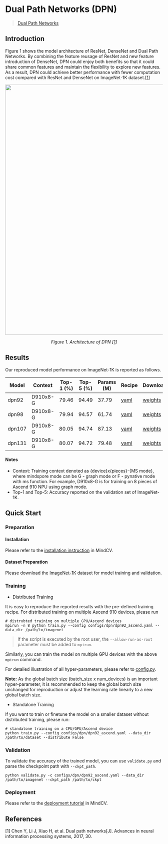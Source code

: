 # Dual Path Networks (DPN)
<!--- Guideline: please use url linked to the paper abstract in ArXiv instead of PDF for fast loading.  -->
> [Dual Path Networks](https://arxiv.org/abs/1707.01629v2)

## Introduction
<!--- Guideline: Introduce the model and architectures. Please cite if you use/adopt paper explanation from others. -->
<!--- Guideline: If an architecture table/figure is available in the paper, please put one here and cite for intuitive illustration. -->

Figure 1 shows the model architecture of ResNet, DenseNet and Dual Path Networks. By combining the feature reusage of ResNet and new feature introduction of DenseNet,
DPN could enjoy both benefits so that it could share common features and maintain the flexibility to explore new features. As a result, DPN could achieve better performance with
fewer computation cost compared with ResNet and DenseNet on ImageNet-1K dataset.[[1](#references)]

<p align="center">
  <img src="https://user-images.githubusercontent.com/77485245/219323700-62029af1-e034-4bf4-8c87-d0c48a5e04b9.jpeg" width=800 />
</p>
<p align="center">
  <em>Figure 1. Architecture of DPN [<a href="#references">1</a>] </em>
</p>

## Results
<!--- Guideline:
Table Format:
- Model: model name in lower case with _ seperator.
- Context: Training context denoted as {device}x{pieces}-{MS mode}, where mindspore mode can be G - graph mode or F - pynative mode with ms function. For example, D910x8-G is for training on 8 pieces of Ascend 910 NPU using graph mode.
- Top-1 and Top-5: Keep 2 digits after the decimal point.
- Params (M): # of model parameters in millions (10^6). Keep 2 digits after the decimal point
- Recipe: Training recipe/configuration linked to a yaml config file. Use absolute url path.
- Download: url of the pretrained model weights. Use absolute url path.
-->

Our reproduced model performance on ImageNet-1K is reported as follows.

<div align="center">

| Model   | Context  | Top-1 (%) | Top-5 (%) | Params (M) | Recipe                                                                                   | Download                                                                          |
|---------|----------|-----------|-----------|------------|------------------------------------------------------------------------------------------|-----------------------------------------------------------------------------------|
| dpn92   | D910x8-G | 79.46     | 94.49     | 37.79      | [yaml](https://github.com/mindspore-lab/mindcv/blob/main/configs/dpn/dpn92_ascend.yaml)  | [weights](https://download.mindspore.cn/toolkits/mindcv/dpn/dpn92-e3e0fca.ckpt)   |
| dpn98   | D910x8-G | 79.94     | 94.57     | 61.74      | [yaml](https://github.com/mindspore-lab/mindcv/blob/main/configs/dpn/dpn98_ascend.yaml)  | [weights](https://download.mindspore.cn/toolkits/mindcv/dpn/dpn98-119a8207.ckpt)  |
| dpn107  | D910x8-G | 80.05     | 94.74     | 87.13      | [yaml](https://github.com/mindspore-lab/mindcv/blob/main/configs/dpn/dpn107_ascend.yaml) | [weights](https://download.mindspore.cn/toolkits/mindcv/dpn/dpn107-7d7df07b.ckpt) |
| dpn131  | D910x8-G | 80.07     | 94.72     | 79.48      | [yaml](https://github.com/mindspore-lab/mindcv/blob/main/configs/dpn/dpn131_ascend.yaml) | [weights](https://download.mindspore.cn/toolkits/mindcv/dpn/dpn131-47f084b3.ckpt) |

</div>

#### Notes

- Context: Training context denoted as {device}x{pieces}-{MS mode}, where mindspore mode can be G - graph mode or F - pynative mode with ms function. For example, D910x8-G is for training on 8 pieces of Ascend 910 NPU using graph mode.
- Top-1 and Top-5: Accuracy reported on the validation set of ImageNet-1K.

## Quick Start

### Preparation

#### Installation
Please refer to the [installation instruction](https://github.com/mindspore-lab/mindcv#installation) in MindCV.

#### Dataset Preparation
Please download the [ImageNet-1K](https://www.image-net.org/challenges/LSVRC/2012/index.php) dataset for model training and validation.

### Training
<!--- Guideline: Please avoid using shell scripts in the command line. Python scripts preferred. -->

* Distributed Training

It is easy to reproduce the reported results with the pre-defined training recipe. For distributed training on multiple Ascend 910 devices, please run

```shell
# distrubted training on multiple GPU/Ascend devices
mpirun -n 8 python train.py --config configs/dpn/dpn92_ascend.yaml --data_dir /path/to/imagenet
```
> If the script is executed by the root user, the `--allow-run-as-root` parameter must be added to `mpirun`.

Similarly, you can train the model on multiple GPU devices with the above `mpirun` command.

For detailed illustration of all hyper-parameters, please refer to [config.py](https://github.com/mindspore-lab/mindcv/blob/main/config.py).

**Note:**  As the global batch size  (batch_size x num_devices) is an important hyper-parameter, it is recommended to keep the global batch size unchanged for reproduction or adjust the learning rate linearly to a new global batch size.

* Standalone Training

If you want to train or finetune the model on a smaller dataset without distributed training, please run:

```shell
# standalone training on a CPU/GPU/Ascend device
python train.py --config configs/dpn/dpn92_ascend.yaml --data_dir /path/to/dataset --distribute False
```

### Validation

To validate the accuracy of the trained model, you can use `validate.py` and parse the checkpoint path with `--ckpt_path`.

```
python validate.py -c configs/dpn/dpn92_ascend.yaml --data_dir /path/to/imagenet --ckpt_path /path/to/ckpt
```

### Deployment

Please refer to the [deployment tutorial](https://mindspore-lab.github.io/mindcv/tutorials/deployment/) in MindCV.

## References
<!--- Guideline: Citation format GB/T 7714 is suggested. -->

[1] Chen Y, Li J, Xiao H, et al. Dual path networks[J]. Advances in neural information processing systems, 2017, 30.
